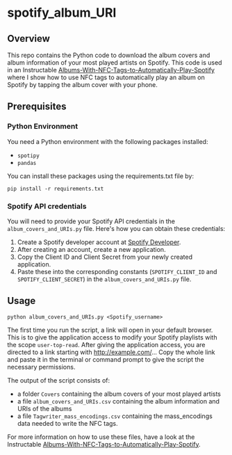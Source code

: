 # spotify_album_URI

## Overview
This repo contains the Python code to download the album covers and album information of your most played artists on Spotify. This code is used in an Instructable [Albums-With-NFC-Tags-to-Automatically-Play-Spotify](https://www.instructables.com/id/Albums-With-NFC-Tags-to-Automatically-Play-Spotify/) where I show how to use NFC tags to automatically play an album on Spotify by tapping the album cover with your phone.

## Prerequisites

### Python Environment
You need a Python environment with the following packages installed:
* `spotipy`
* `pandas`

You can install these packages using the requirements.txt file by:
```
pip install -r requirements.txt
```

### Spotify API credentials

You will need to provide your Spotify API credentials in the `album_covers_and_URIs.py` file. Here's how you can obtain these credentials:

1. Create a Spotify developer account at [Spotify Developer](https://developer.spotify.com).
2. After creating an account, create a new application.
3. Copy the Client ID and Client Secret from your newly created application.
4. Paste these into the corresponding constants (`SPOTIFY_CLIENT_ID` and `SPOTIFY_CLIENT_SECRET`) in the `album_covers_and_URIs.py` file.


## Usage

```
python album_covers_and_URIs.py <Spotify_username>
```

The first time you run the script, a link will open in your default browser. This is to give the application access to modify your Spotify playlists with the scope `user-top-read`. After giving the application access, you are directed to a link starting with http://example.com/... Copy the whole link and paste it in the terminal or command prompt to give the script the necessary permissions. 

The output of the script consists of:
* a folder `Covers` containing the album covers of your most played artists
* a file `album_covers_and_URIs.csv` containing the album information and URIs of the albums
* a file `Tagwriter_mass_encodings.csv` containing the mass_encodings data needed to write the NFC tags.

For more information on how to use these files, have a look at the Instructable [Albums-With-NFC-Tags-to-Automatically-Play-Spotify](https://www.instructables.com/id/Albums-With-NFC-Tags-to-Automatically-Play-Spotify/).

